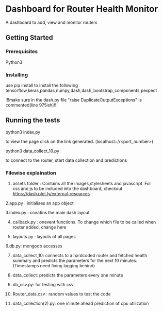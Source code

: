 # Dashboard for Router Health Monitor

A dashboard to add, view and monitor routers

## Getting Started


### Prerequisites

Python3

### Installing
use pip install to install the following
tensorflow,keras,pandas,numpy,dash,dash_bootstrap_components,pexpect

!!!make sure in the dash.py file "raise DuplicateOutputExceptions" is commented(line 975ish)!!!

## Running the tests

python3 index.py

to view the page click on the link generated. (localhost:://<port_number>)

python3 data_collect_10.py 

to connect to the router, start data collection and predictions

### Filewise explaination
1. assets folder : Contains all the images,stylesheets and javascript. For css and js to be included into the dashboard, checkout https://dash.plot.ly/external-resources

2.app.py : initialises an app object

3.index.py : conatins the main dash layout

4. callback.py : onevent functions. To change which file to be called when router added, change here

5. layouts.py : layouts of all pages

6.db.py: mongodb accesses

7. data_collect_10: connects to a hardcoded router and fetched health summary and predicts the parameters for the next 10 minutes.(Timestamps need fixing.lagging behind)

8. data_collect: predicts the parameters every one minute

9. db_csv.py: for testing with csv

10. Router_data.csv : random values to test the code

11. data_collection(2).py: one minute ahead prediction of cpu utilization


